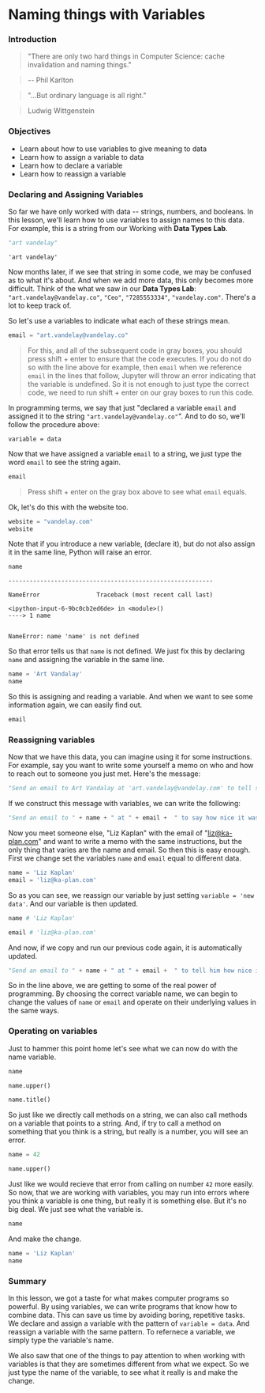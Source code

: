 
# Naming things with Variables

### Introduction

> "There are only two hard things in Computer Science: cache invalidation and naming things."

> -- Phil Karlton

> "...But ordinary language is all right." 

> Ludwig Wittgenstein

### Objectives

* Learn about how to use variables to give meaning to data
* Learn how to assign a variable to data
* Learn how to declare a variable
* Learn how to reassign a variable

### Declaring and Assigning Variables

So far we have only worked with data -- strings, numbers, and booleans.  In this lesson, we'll learn how to use variables to assign names to this data.  For example, this is a string from our Working with **Data Types Lab**.


```python
"art vandelay"
```




    'art vandelay'



Now months later, if we see that string in some code, we may be confused as to what it's about.  And when we add more data, this only becomes more difficult.  Think of the what we saw in our **Data Types Lab**: `"art.vandelay@vandelay.co"`, `"Ceo"`, `"7285553334"`, `"vandelay.com"`.  There's a lot to keep track of.

So let's use a variables to indicate what each of these strings mean.


```python
email = "art.vandelay@vandelay.co"
```

> For this, and all of the subsequent code in gray boxes, you should press shift + enter to ensure that the code executes.  If you do not do so with the line above for example, then `email` when we reference `email` in the lines that follow, Jupyter will throw an error indicating that the variable is undefined.  So it is not enough to just type the correct code, we need to run shift + enter on our gray boxes to run this code.

In programming terms, we say that just "declared a variable `email` and assigned it to the string `"art.vandelay@vandelay.co"`".  And to do so, we'll follow the procedure above:

`variable = data`

Now that we have assigned a variable `email` to a string, we just type the word `email` to see the string again. 


```python
email
```

> Press shift + enter on the gray box above to see what `email` equals.

Ok, let's do this with the website too.


```python
website = "vandelay.com"
website
```

Note that if you introduce a new variable, (declare it), but do not also assign it in the same line, Python will raise an error.


```python
name
```


    ----------------------------------------------------------

    NameError                Traceback (most recent call last)

    <ipython-input-6-9bc0cb2ed6de> in <module>()
    ----> 1 name
    

    NameError: name 'name' is not defined


So that error tells us that `name` is not defined.  We just fix this by declaring `name` and assigning the variable in the same line.


```python
name = 'Art Vandalay'
name
```

So this is assigning and reading a variable.  And when we want to see some information again, we can easily find out.


```python
email

```

### Reassigning variables

Now that we have this data, you can imagine using it for some instructions.  For example, say you want to write some yourself a memo on who and how to reach out to someone you just met.  Here's the message:


```python
"Send an email to Art Vandalay at 'art.vandelay@vandelay.com' to tell say how nice it was meeting yesterday."
```

If we construct this message with variables, we can write the following:


```python
"Send an email to " + name + " at " + email +  " to say how nice it was meeting yesterday."
```

Now you meet someone else, "Liz Kaplan" with the email of "liz@ka-plan.com" and want to write a memo with the same instructions, but the only thing that varies are the name and email.  So then this is easy enough.  First we change set the variables `name` and `email` equal to different data.


```python
name = 'Liz Kaplan'
email = 'liz@ka-plan.com'
```

So as you can see, we reassign our variable by just setting `variable = 'new data'`.  And our variable is then updated.


```python
name # 'Liz Kaplan'
```


```python
email # 'liz@ka-plan.com'
```

And now, if we copy and run our previous code again, it is automatically updated.


```python
"Send an email to " + name + " at " + email +  " to tell him how nice it was meeting him yesterday."
```

So in the line above, we are getting to some of the real power of programming.  By choosing the correct variable name, we can begin to change the values of `name` or `email` and operate on their underlying values in the same ways.

### Operating on variables

Just to hammer this point home let's see what we can now do with the name variable.


```python
name
```


```python
name.upper()
```


```python
name.title()
```

So just like we directly call methods on a string, we can also call methods on a variable that points to a string.  And, if try to call a method on something that you think is a string, but really is a number, you will see an error. 


```python
name = 42
```


```python
name.upper()
```

Just like we would recieve that error from calling on number `42` more easily.  So now, that we are working with variables, you may run into errors where you think a variable is one thing, but really it is something else.  But it's no big deal.  We just see what the variable is.


```python
name
```

And make the change.


```python
name = 'Liz Kaplan'
name
```

### Summary

In this lesson, we got a taste for what makes computer programs so powerful.  By using variables, we can write programs that know how to combine data.  This can save us time by avoiding boring, repetitive tasks.  We declare and assign a variable with the pattern of `variable = data`.  And reassign a variable with the same pattern.  To refernece a variable, we simply type the variable's name.  

We also saw that one of the things to pay attention to when working with variables is that they are sometimes different from what we expect.  So we just type the name of the variable, to see what it really is and make the change. 
